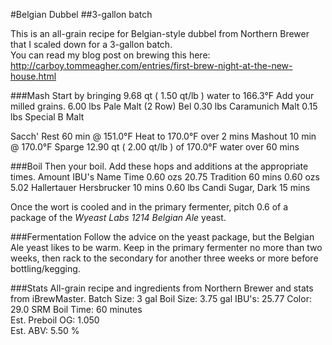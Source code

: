 #Belgian Dubbel
##3-gallon batch

This is an all-grain recipe for Belgian-style dubbel from Northern Brewer that I scaled down for a 3-gallon batch.  
You can read my blog post on brewing this here: http://carboy.tommeagher.com/entries/first-brew-night-at-the-new-house.html

###Mash
Start by bringing 9.68 qt ( 1.50 qt/lb ) water to 166.3°F
Add your milled grains.
6.00 lbs	 Pale Malt (2 Row) Bel
0.30 lbs	 Caramunich Malt
0.15 lbs	 Special B Malt

Sacch' Rest	60 min @ 151.0°F 
Heat to 170.0°F over 2 mins
Mashout	10 min @ 170.0°F 
Sparge 12.90 qt ( 2.00 qt/lb ) of 170.0°F water over 60 mins

###Boil
Then your boil. Add these hops and additions at the appropriate times.
Amount	IBU's	 Name	Time
0.60 ozs	 20.75	 Tradition	60 mins
0.60 ozs	 5.02	 Hallertauer Hersbrucker	10 mins
0.60 lbs	         Candi Sugar, Dark	15 mins

Once the wort is cooled and in the primary fermenter, pitch 0.6 of a package of the _Wyeast Labs 1214 Belgian Ale_ yeast.

###Fermentation
Follow the advice on the yeast package, but the Belgian Ale yeast likes to be warm. Keep in the primary fermenter no more than two weeks, then rack to the secondary for another three weeks or more before bottling/kegging.
 
###Stats
All-grain recipe and ingredients from Northern Brewer and stats from iBrewMaster.
Batch Size: 3 gal
Boil Size: 3.75 gal	
IBU's: 25.77
Color: 29.0 SRM 
Boil Time: 60 minutes	
Est. Preboil OG: 1.050	
Est. ABV: 5.50 %	
